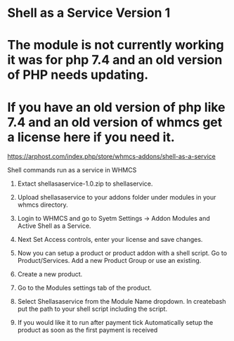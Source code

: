 # Shell as a Service Version 1
# The module is not currently working it was for php 7.4 and an old version of PHP needs updating.
# If you have an old version of php like 7.4 and an old version of whmcs get a license here if you need it.
https://arphost.com/index.php/store/whmcs-addons/shell-as-a-service

Shell commands run as a service in WHMCS

1. Extact shellasaservice-1.0.zip to shellaservice.

2. Upload shellasaservice to your addons folder under modules in your whmcs directory.

3. Login to WHMCS and go to Syetm Settings -> Addon Modules and Active Shell as a Service.

4. Next Set Access controls, enter your license  and save changes.

5. Now you can setup a product or product addon with a shell script. Go to Product/Services. Add a new Product Group or use an existing. 

6. Create a new product. 

7. Go to the Modules settings tab of the product.

8. Select Shellasaservice from the Module Name dropdown. In createbash put the path to your shell script including the script. 

9. If you would like it to run after payment tick	Automatically setup the product as soon as the first payment is received

